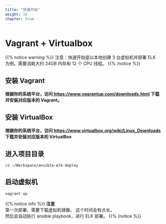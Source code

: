 ```yaml
---
title: "快速开始"
weight: 10
chapter: true
---
```


# Vagrant + Virtualbox

{{% notice warning %}}
注意：快速开始是以本地创建 3 台虚拟机并部署 ELK 为例。需要消耗大约 24GB 内存和 12 个 CPU 线程。
{{% /notice %}}

## 安装 Vagrant
#### 根据你的系统平台，访问 https://www.vagrantup.com/downloads.html 下载并安装对应版本的 Vagrant。

## 安装 VirtualBox
#### 根据你的系统平台，访问 https://www.virtualbox.org/wiki/Linux_Downloads 下载并安装对应版本的 VirtualBox

## 进入项目目录

```bash
cd ~/Workspace/ansible-elk-deploy
```

## 启动虚拟机

``` bash
vagrant up
```

{{% notice info %}}
**注意**</br>
第一次部署，需要下载虚拟机镜像。 这个时间会有点长。<br/>
然后会自动执行 ansible playbook，进行 ELK 部署。
{{% /notice %}}
